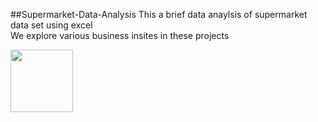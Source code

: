 ##Supermarket-Data-Analysis
This a brief data anaylsis of supermarket data set using excel             
We explore various business insites in these projects

<p>
  <img src = "https://www.google.com/url?sa=i&url=https%3A%2F%2Fwww.iconfinder.com%2Ficons%2F4518857%2Fpython_icon&psig=AOvVaw21W572eNwiP1cMroZCyzMv&ust=1706442244892000&source=images&cd=vfe&opi=89978449&ved=0CBMQjRxqFwoTCODUg_O-_YMDFQAAAAAdAAAAABAE](https://cdn3.iconfinder.com/data/icons/logos-and-brands-adobe/512/267_Python-1024.png)https://cdn3.iconfinder.com/data/icons/logos-and-brands-adobe/512/267_Python-1024.png" width="100" height="100">
</p>

